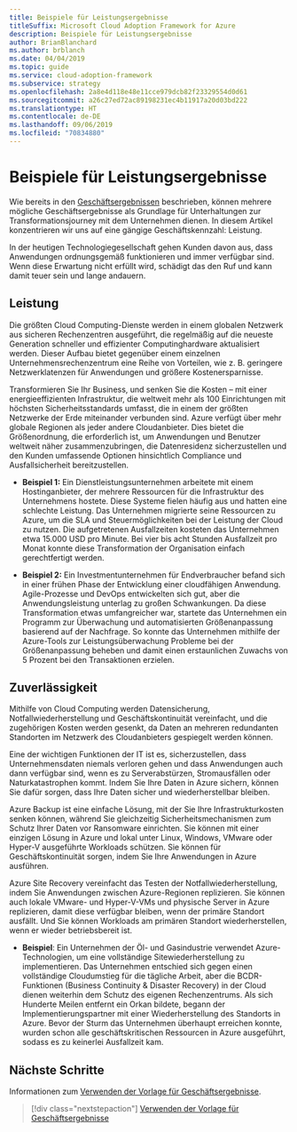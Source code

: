```yaml
---
title: Beispiele für Leistungsergebnisse
titleSuffix: Microsoft Cloud Adoption Framework for Azure
description: Beispiele für Leistungsergebnisse
author: BrianBlanchard
ms.author: brblanch
ms.date: 04/04/2019
ms.topic: guide
ms.service: cloud-adoption-framework
ms.subservice: strategy
ms.openlocfilehash: 2a8e4d118e48e11cce979dcb82f23329554d0d61
ms.sourcegitcommit: a26c27ed72ac89198231ec4b11917a20d03bd222
ms.translationtype: HT
ms.contentlocale: de-DE
ms.lasthandoff: 09/06/2019
ms.locfileid: "70834880"
---
```

# <a name="examples-of-performance-outcomes"></a>Beispiele für Leistungsergebnisse

Wie bereits in den [Geschäftsergebnissen](index.md) beschrieben, können mehrere mögliche Geschäftsergebnisse als Grundlage für Unterhaltungen zur Transformationsjourney mit dem Unternehmen dienen. In diesem Artikel konzentrieren wir uns auf eine gängige Geschäftskennzahl: Leistung.

In der heutigen Technologiegesellschaft gehen Kunden davon aus, dass Anwendungen ordnungsgemäß funktionieren und immer verfügbar sind. Wenn diese Erwartung nicht erfüllt wird, schädigt das den Ruf und kann damit teuer sein und lange andauern.

## <a name="performance"></a>Leistung

Die größten Cloud Computing-Dienste werden in einem globalen Netzwerk aus sicheren Rechenzentren ausgeführt, die regelmäßig auf die neueste Generation schneller und effizienter Computinghardware aktualisiert werden. Dieser Aufbau bietet gegenüber einem einzelnen Unternehmensrechenzentrum eine Reihe von Vorteilen, wie z. B. geringere Netzwerklatenzen für Anwendungen und größere Kostenersparnisse.

Transformieren Sie Ihr Business, und senken Sie die Kosten – mit einer energieeffizienten Infrastruktur, die weltweit mehr als 100 Einrichtungen mit höchsten Sicherheitsstandards umfasst, die in einem der größten Netzwerke der Erde miteinander verbunden sind. Azure verfügt über mehr globale Regionen als jeder andere Cloudanbieter. Dies bietet die Größenordnung, die erforderlich ist, um Anwendungen und Benutzer weltweit näher zusammenzubringen, die Datenresidenz sicherzustellen und den Kunden umfassende Optionen hinsichtlich Compliance und Ausfallsicherheit bereitzustellen.

- **Beispiel 1:** Ein Dienstleistungsunternehmen arbeitete mit einem Hostinganbieter, der mehrere Ressourcen für die Infrastruktur des Unternehmens hostete. Diese Systeme fielen häufig aus und hatten eine schlechte Leistung. Das Unternehmen migrierte seine Ressourcen zu Azure, um die SLA und Steuermöglichkeiten bei der Leistung der Cloud zu nutzen. Die aufgetretenen Ausfallzeiten kosteten das Unternehmen etwa 15.000 USD pro Minute. Bei vier bis acht Stunden Ausfallzeit pro Monat konnte diese Transformation der Organisation einfach gerechtfertigt werden.

- **Beispiel 2:** Ein Investmentunternehmen für Endverbraucher befand sich in einer frühen Phase der Entwicklung einer cloudfähigen Anwendung. Agile-Prozesse und DevOps entwickelten sich gut, aber die Anwendungsleistung unterlag zu großen Schwankungen. Da diese Transformation etwas umfangreicher war, startete das Unternehmen ein Programm zur Überwachung und automatisierten Größenanpassung basierend auf der Nachfrage. So konnte das Unternehmen mithilfe der Azure-Tools zur Leistungsüberwachung Probleme bei der Größenanpassung beheben und damit einen erstaunlichen Zuwachs von 5 Prozent bei den Transaktionen erzielen.

## <a name="reliability"></a>Zuverlässigkeit

Mithilfe von Cloud Computing werden Datensicherung, Notfallwiederherstellung und Geschäftskontinuität vereinfacht, und die zugehörigen Kosten werden gesenkt, da Daten an mehreren redundanten Standorten im Netzwerk des Cloudanbieters gespiegelt werden können.

Eine der wichtigen Funktionen der IT ist es, sicherzustellen, dass Unternehmensdaten niemals verloren gehen und dass Anwendungen auch dann verfügbar sind, wenn es zu Serverabstürzen, Stromausfällen oder Naturkatastrophen kommt. Indem Sie Ihre Daten in Azure sichern, können Sie dafür sorgen, dass Ihre Daten sicher und wiederherstellbar bleiben.

Azure Backup ist eine einfache Lösung, mit der Sie Ihre Infrastrukturkosten senken können, während Sie gleichzeitig Sicherheitsmechanismen zum Schutz Ihrer Daten vor Ransomware einrichten. Sie können mit einer einzigen Lösung in Azure und lokal unter Linux, Windows, VMware oder Hyper-V ausgeführte Workloads schützen. Sie können für Geschäftskontinuität sorgen, indem Sie Ihre Anwendungen in Azure ausführen.

Azure Site Recovery vereinfacht das Testen der Notfallwiederherstellung, indem Sie Anwendungen zwischen Azure-Regionen replizieren. Sie können auch lokale VMware- und Hyper-V-VMs und physische Server in Azure replizieren, damit diese verfügbar bleiben, wenn der primäre Standort ausfällt. Und Sie können Workloads am primären Standort wiederherstellen, wenn er wieder betriebsbereit ist.

- **Beispiel**: Ein Unternehmen der Öl- und Gasindustrie verwendet Azure-Technologien, um eine vollständige Sitewiederherstellung zu implementieren. Das Unternehmen entschied sich gegen einen vollständige Cloudumstieg für die tägliche Arbeit, aber die BCDR-Funktionen (Business Continuity & Disaster Recovery) in der Cloud dienen weiterhin dem Schutz des eigenen Rechenzentrums. Als sich Hunderte Meilen entfernt ein Orkan bildete, begann der Implementierungspartner mit einer Wiederherstellung des Standorts in Azure. Bevor der Sturm das Unternehmen überhaupt erreichen konnte, wurden schon alle geschäftskritischen Ressourcen in Azure ausgeführt, sodass es zu keinerlei Ausfallzeit kam.

## <a name="next-steps"></a>Nächste Schritte

Informationen zum [Verwenden der Vorlage für Geschäftsergebnisse](./how-to-use-the-business-outcome-template.md).

> [!div class="nextstepaction"]
> [Verwenden der Vorlage für Geschäftsergebnisse](./how-to-use-the-business-outcome-template.md)
